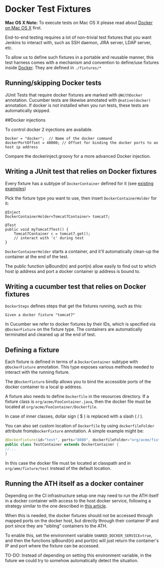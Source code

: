 # Docker Test Fixtures

**Mac OS X Note:** To execute tests on Mac OS X please read about [Docker on Mac OS X](./DOCKER_OSX.md) first.

End-to-end testing requires a lot of non-trivial test fixtures that you want Jenkins to interact with,
such as SSH daemon, JIRA server, LDAP server, etc.

To allow us to define such fixtures in a portable and reusable manner, this test harness comes with
a mechanism and convention to define/use fixtures inside [Docker](http://docker.io/). They are
defined in `./fixtures/*`

## Running/skipping Docker tests

JUnit Tests that require docker fixtures are marked with `@WithDocker` annotation.
Cucumber tests are likewise annotated with `@native(docker)` annotation.
If docker is not installed when you run tests, these tests are automatically skipped.

##Docker injections


To control docker 2 injections are available.

    Docker = "docker";  // Name of the docker command
    dockerPortOffset = 40000; // Offset for binding the docker ports to an host ip address

Compare the dockerinject.groovy for a more advanced Docker injection.


## Writing a JUnit test that relies on Docker fixtures
Every fixture has a subtype of `DockerContainer` defined for it (see
[existing examples](../src/main/java/org/jenkinsci/test/acceptance/docker/fixtures/))

Pick the fixture type you want to use, then insert `DockerContainerHolder` for it:

    @Inject
    DockerContainerHolder<Tomcat7Container> tomcat7;

    @Test
    public void myTomcat7Test() {
        Tomcat7Container c = tomcat7.get();
        // interact with 'c' during test
    }

`DockerContainerHolder` starts a container, and it'll automatically clean-up the container at the end of the test.

The public function ipBound(n) and port(n) allow easily to find out to which host ip address and port a docker container
ip address is bound to.

## Writing a cucumber test that relies on Docker fixtures
`DockerSteps` defines steps that get the fixtures running, such as this:

    Given a docker fixture "tomcat7"

In Cucumber we refer to docker fixtures by their IDs, which is specified via `@DockerFixture` on the fixture type.
The containers are automatically terminated and cleaned up at the end of test.

## Defining a fixture
Each fixture is defined in terms of a `DockerContainer` subtype with `@DockerFixture` annotation. This type
exposes various methods needed to interact with the running fixture.

The `@DockerFixture` bindIp allows you to bind the accessible ports of the docker container to a local ip address.

A fixture also needs to define `Dockerfile` in the resources directory. If a fixture class is
`org/acme/FooContainer.java`, then the docker file must be located at `org/acme/FooContainer/Dockerfile`.

In case of inner classes, dollar sign ( $ ) is replaced with a slash ( / ).

You can also set custom location of `Dockerfile` by using `dockerfileFolder` attribute from`@DockerFixture` annotation.
A simple example might be:

```java
@DockerFixture(id="test", ports="8080", dockerfileFolder="org/acme/fixture/test")
public class TestContainer extends DockerContainer {
//...
}
```

In this case the docker file must be located at classpath and in `org/ame/fixture/test` instead of the default location.

## Running the ATH itself as a docker container
Depending on the CI infrastructure setup one may need to run the ATH itself in a docker container with access to the host docker service,
following a strategy similar to the one described in [this article](http://jpetazzo.github.io/2015/09/03/do-not-use-docker-in-docker-for-ci/).

When this is needed, the docker fixtures should not be accessed through mapped ports on the docker host, but directly
through their container IP and port since they are "sibling" containers to the ATH.

To enable this, set the environment variable `SHARED_DOCKER_SERVICE=true`, and then the functions ipBound(n) and port(n)
will just return the container's IP and port where the fixture can be accessed.

TO-DO: Instead of depending on setting this environment variable, in the future we could try to somehow automatically detect the situation.
